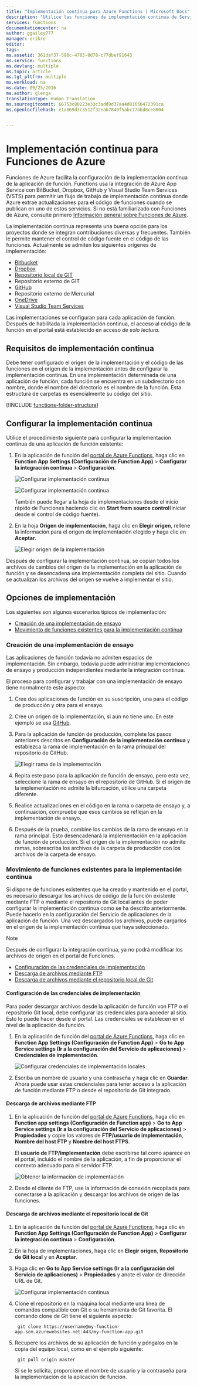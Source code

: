 ```yaml
---
title: "Implementación continua para Azure Functions | Microsoft Docs"
description: "Utilice las funciones de implementación continua de Servicio de aplicaciones de Azure para publicar las Funciones de Azure."
services: functions
documentationcenter: na
author: ggailey777
manager: erikre
editor: 
tags: 
ms.assetid: 361daf37-598c-4703-8d78-c77dbef91643
ms.service: functions
ms.devlang: multiple
ms.topic: article
ms.tgt_pltfrm: multiple
ms.workload: na
ms.date: 09/25/2016
ms.author: glenga
translationtype: Human Translation
ms.sourcegitcommit: 66753c80223e33c3add9d37aa4d81656472391ca
ms.openlocfilehash: e1a869d3c3512f32eab7840f5abc17abd8ce8004


---
```

# <a name="continuous-deployment-for-azure-functions"></a>Implementación continua para Funciones de Azure
Funciones de Azure facilita la configuración de la implementación continua de la aplicación de función. Functions usa la integración de Azure App Service con BitBucket, Dropbox, GitHub y Visual Studio Team Services (VSTS) para permitir un flujo de trabajo de implementación continua donde Azure extrae actualizaciones para el código de funciones cuando se publican en uno de estos servicios. Si no está familiarizado con Funciones de Azure, consulte primero [Información general sobre Funciones de Azure](functions-overview.md).

La implementación continua representa una buena opción para los proyectos donde se integran contribuciones diversas y frecuentes. También le permite mantener el control de código fuente en el código de las funciones. Actualmente se admiten los siguientes orígenes de implementación:

* [Bitbucket](https://bitbucket.org/)
* [Dropbox](https://bitbucket.org/)
* [Repositorio local de GIT](../app-service-web/app-service-deploy-local-git.md)
* Repositorio externo de GIT
* [GitHub]
* Repositorio externo de Mercurial
* [OneDrive](https://onedrive.live.com/)
* [Visual Studio Team Services](https://www.visualstudio.com/team-services/)

Las implementaciones se configuran para cada aplicación de función. Después de habilitada la implementación continua, el acceso al código de la función en el portal está establecido en acceso *de solo lectura*.

## <a name="continuous-deployment-requirements"></a>Requisitos de implementación continua

Debe tener configurado el origen de la implementación y el código de las funciones en el origen de la implementación antes de configurar la implementación continua. En una implementación determinada de una aplicación de función, cada función se encuentra en un subdirectorio con nombre, donde el nombre del directorio es el nombre de la función. Esta estructura de carpetas es esencialmente su código del sitio. 

[!INCLUDE [functions-folder-structure](../../includes/functions-folder-structure.md)]

## <a name="set-up-continuous-deployment"></a>Configurar la implementación continua
Utilice el procedimiento siguiente para configurar la implementación continua de una aplicación de función existente:

1. En la aplicación de función del [portal de Azure Functions](https://functions.azure.com/signin), haga clic en **Function App Settings (Configuración de Function App)** > **Configurar la integración continua** > **Configuración**.
   
    ![Configurar implementación continua](./media/functions-continuous-deployment/setup-deployment.png)
   
    ![Configurar implementación continua](./media/functions-continuous-deployment/setup-deployment-1.png)
   
    También puede llegar a la hoja de implementaciones desde el inicio rápido de Funciones haciendo clic en **Start from source control**(Iniciar desde el control de código fuente).
2. En la hoja **Origen de implementación**, haga clic en **Elegir origen**, rellene la información para el origen de implementación elegido y haga clic en **Aceptar**.
   
    ![Elegir origen de la implementación](./media/functions-continuous-deployment/choose-deployment-source.png)

Después de configurar la implementación continua, se copian todos los archivos de cambios del origen de la implementación en la aplicación de función y se desencadena una implementación completa del sitio. Cuando se actualizan los archivos del origen se vuelve a implementar el sitio.

## <a name="deployment-options"></a>Opciones de implementación

Los siguientes son algunos escenarios típicos de implementación:

- [Creación de una implementación de ensayo](#staging)
- [Movimiento de funciones existentes para la implementación continua](#existing)

<a name="staging"></a>
### <a name="create-a-staging-deployment"></a>Creación de una implementación de ensayo

Las aplicaciones de función todavía no admiten espacios de implementación. Sin embargo, todavía puede administrar implementaciones de ensayo y producción independientes mediante la integración continua.

El proceso para configurar y trabajar con una implementación de ensayo tiene normalmente este aspecto:

1. Cree dos aplicaciones de función en su suscripción, una para el código de producción y otra para el ensayo. 

2. Cree un origen de la implementación, si aún no tiene uno. En este ejemplo se usa [GitHub].

3. Para la aplicación de función de producción, complete los pasos anteriores descritos en **Configuración de la implementación continua** y establezca la rama de implementación en la rama principal del repositorio de GitHub.
   
    ![Elegir rama de la implementación](./media/functions-continuous-deployment/choose-deployment-branch.png)

4. Repita este paso para la aplicación de función de ensayo, pero esta vez, seleccione la rama de ensayo en el repositorio de GitHub. Si el origen de la implementación no admite la bifurcación, utilice una carpeta diferente.

5. Realice actualizaciones en el código en la rama o carpeta de ensayo y, a continuación, compruebe que esos cambios se reflejan en la implementación de ensayo.

6. Después de la prueba, combine los cambios de la rama de ensayo en la rama principal. Esto desencadenará la implementación en la aplicación de función de producción. Si el origen de la implementación no admite ramas, sobrescriba los archivos de la carpeta de producción con los archivos de la carpeta de ensayo.

<a name="existing"></a>
### <a name="move-existing-functions-to-continuous-deployment"></a>Movimiento de funciones existentes para la implementación continua
Si dispone de funciones existentes que ha creado y mantenido en el portal, es necesario descargar los archivos de código de la función existente mediante FTP o mediante el repositorio de Git local antes de poder configurar la implementación continua como se ha descrito anteriormente. Puede hacerlo en la configuración del Servicio de aplicaciones de la aplicación de función. Una vez descargados los archivos, puede cargarlos en el origen de la implementación continua que haya seleccionado.

> [!NOTE]
> Después de configurar la integración continua, ya no podrá modificar los archivos de origen en el portal de Funciones.

- [Configuración de las credenciales de implementación](#credentials)
- [Descarga de archivos mediante FTP](#downftp)
- [Descarga de archivos mediante el repositorio local de Git](#downgit)

<a name="credentials"></a>
#### <a name="how-to-configure-deployment-credentials"></a>Configuración de las credenciales de implementación
Para poder descargar archivos desde la aplicación de función von FTP o el repositorio Git local, debe configurar las credenciales para acceder al sitio. Esto lo puede hacer desde el portal. Las credenciales se establecen en el nivel de la aplicación de función.

1. En la aplicación de función del [portal de Azure Functions](https://functions.azure.com/signin), haga clic en **Function App Settings (Configuración de Function App)** > **Go to App Service settings (Ir a la configuración del Servicio de aplicaciones)** > **Credenciales de implementación**.
   
    ![Configurar credenciales de implementación locales](./media/functions-continuous-deployment/setup-deployment-credentials.png)

2. Escriba un nombre de usuario y una contraseña y haga clic en **Guardar**. Ahora puede usar estas credenciales para tener acceso a la aplicación de función mediante FTP o desde el repositorio de Git integrado.

<a name="downftp"></a>
#### <a name="how-to-download-files-using-ftp"></a>Descarga de archivos mediante FTP

1. En la aplicación de función del [portal de Azure Functions](https://functions.azure.com/signin), haga clic en **Function app settings (Configuración de Function app)** > **Go to App Service settings (Ir a la configuración del Servicio de aplicaciones)** > **Propiedades** y copie los valores de **FTP/usuario de implementación**, **Nombre del host FTP** y **Nombre del host FTPS**.  

    El **usuario de FTP/implementación** debe escribirse tal como aparece en el portal, incluido el nombre de la aplicación, a fin de proporcionar el contexto adecuado para el servidor FTP.
   
    ![Obtener la información de implementación](./media/functions-continuous-deployment/get-deployment-credentials.png)

2. Desde el cliente de FTP, use la información de conexión recopilada para conectarse a la aplicación y descargar los archivos de origen de las funciones.

<a name="downgit"></a>
#### <a name="how-to-download-files-using-the-local-git-repository"></a>Descarga de archivos mediante el repositorio local de Git

1. En la aplicación de función del [portal de Azure Functions](https://functions.azure.com/signin), haga clic en **Function App Settings (Configuración de Function App)** > **Configurar la integración continua** > **Configuración**.

2. En la hoja de implementaciones, haga clic en **Elegir origen**, **Repositorio de Git local** y en **Aceptar**.

3. Haga clic en **Go to App Service settings (Ir a la configuración del Servicio de aplicaciones)** > **Propiedades** y anote el valor de dirección URL de Git. 
   
    ![Configurar implementación continua](./media/functions-continuous-deployment/get-local-git-deployment-url.png)

4. Clone el repositorio en la máquina local mediante una línea de comandos compatible con Git o su herramienta de Git favorita. El comando clone de Git tiene el siguiente aspecto:
   
        git clone https://username@my-function-app.scm.azurewebsites.net:443/my-function-app.git

5. Recupere los archivos de su aplicación de función y póngalos en la copia del equipo local, como en el ejemplo siguiente:
   
        git pull origin master
   
    Si se le solicita, proporcione el nombre de usuario y la contraseña para la implementación de la aplicación de función.  

[GitHub]: https://github.com/



<!--HONumber=Nov16_HO4-->


